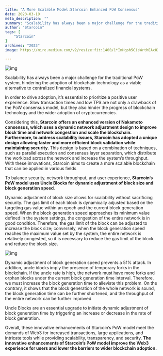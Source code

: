 ```yaml
---
title: "A More Scalable Model:Starcoin Enhanced PoW Consensus"
date: 2023-03-10
meta_description: ""
summary: "Scalability has always been a major challenge for the traditional PoW system, hindering the adoption of blockchain..."
author: "Starcoin"
tags: [
    "Starcoin"
]
archives: "2023"
image: https://miro.medium.com/v2/resize:fit:1400/1*ImHgsh5CisWrthEAx82neQ.png

---
```


![img](https://miro.medium.com/v2/resize:fit:1400/1*ImHgsh5CisWrthEAx82neQ.png)

Scalability has always been a major challenge for the traditional PoW system, hindering the adoption of blockchain technology as a viable alternative to centralized financial systems.

In order to drive adoption, it’s essential to prioritize a positive user experience. Slow transaction times and low TPS are not only a drawback of the PoW consensus model, but they also hinder the progress of blockchain technology and the wider adoption of cryptocurrencies.

Considering this, **Starcoin offers an enhanced version of Nakamoto consensus, which uses a dynamic network adjustment design to improve block time and network congestion and scale the blockchain. Furthermore, to address scalability issues, Starcoin has adopted a unique design allowing faster and more efficient block validation while maintaining security.** This design is based on a combination of techniques, such as parallel execution and consensus layer separation, which distribute the workload across the network and increase the system’s throughput. With these innovations, Starcoin aims to create a more scalable blockchain that can be applied in various fields.

To balance security, network throughput, and user experience, **Starcoin’s PoW model uses Uncle Blocks for dynamic adjustment of block size and block generation speed**.

Dynamic adjustment of block size allows for scalability without sacrificing security. The gas limit of each block is dynamically adjusted based on the targeting gas value within an epoch and the current block generation speed. When the block generation speed approaches its minimum value defined in the system settings, the congestion of the entire network is in good condition. Therefore, the gas limit of the block can be adjusted to increase the block size; conversely, when the block generation speed reaches the maximum value set by the system, the entire network is relatively congested, so it is necessary to reduce the gas limit of the block and reduce the block size.

![img](https://miro.medium.com/v2/resize:fit:1204/1*dN-_HochAYkqMAkZ-ExjhQ.png)

Dynamic adjustment of block generation speed prevents a 51% attack. In addition, uncle blocks imply the presence of temporary forks in the blockchain. If the uncle rate is high, the network must have more forks and orphan blocks under the current block generation time interval. Therefore, we must increase the block generation time to alleviate this problem. On the contrary, it shows that the block generation of the whole network is sound, the block generation time can be further shortened, and the throughput of the entire network can be further improved.

Uncle Blocks are an essential upgrade to initiate dynamic adjustment of block generation time by triggering an increase or decrease in the rate of block generation.

Overall, these innovative enhancements of Starcoin’s PoW model meet the demands of Web3 for increased transactions, large applications, and intricate tools while providing scalability, transparency, and security. **The innovative enhancements of Starcoin’s PoW model improve the Web3 experience for users and lower the barriers to wider blockchain adoption.**